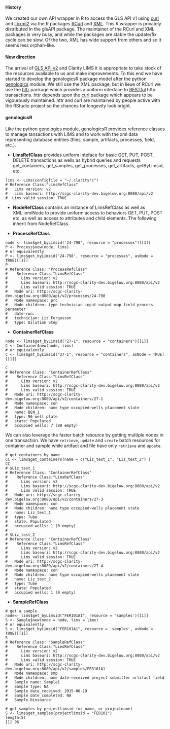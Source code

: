#### History

We created our own API wrapper in R to access the GLS API v1 using [curl](http://curl.haxx.se/) and [libxml2](http://xmlsoft.org/) via the R packages [RCurl](http://cran.r-project.org/web/packages/RCurl/index.html) and [XML](http://cran.r-project.org/web/packages/XML/index.html).  This R wrapper is privately distributed in the glsAPI package. The maintainer of the RCurl and XML packages is very busy, and while the packages are stable the update/fix cycle can be slow.  Of the two, XML has wide support from others and so it seems less orphan-like.

#### New direction

The arrival of [GLS API v2](http://genologics.com/developer) and Clarity LIMS it is appropriate to take stock of the resources available to us and make improvements.  To this end we have started to develop the genologicsR package model after the python [genologics](https://github.com/SciLifeLab/genologics) module.  We still use the XML package, but in lieue of RCurl we use the [httr](http://cran.r-project.org/web/packages/httr/index.html) package which provides a uniform interface to [RESTful](https://en.wikipedia.org/wiki/Representational_state_transfer) http transactions.  httr depends upon the [curl](http://cran.r-project.org/web/packages/curl/index.html) package which appears to be vigourously maintained.  httr and curl are maintained by people active with the RStudio project so the chances for longevity look bright.

#### genologicsR

Like the python [genologics](https://github.com/SciLifeLab/genologics) module, genologicsR provides reference classes to manage tansactions with LIMS and to work with the xml data representing database entities (files, sample, artifacts, processes, field, etc.).

+ **LimsRefClass** provides uniform inteface for basic GET, PUT, POST, DELETE transactions as wells as hybrid queries and requests get_containers, get_samples, get_processes, get_artifacts, getByLimsid, etc.

```
lims <- Lims(configfile = "~/.clarityrc")
# Reference Class:"LimsRefClass"
#   Lims version: v2
#   Lims baseuri: http://scgc-clarity-dev.bigelow.org:8080/api/v2
#  Lims valid session: TRUE
```

+ **NodeRefClass** contains an instance of LimsRefClass as well as XML::xmlNode to provide uniform access to behaviors GET, PUT, POST etc. as well as access to attributes and child elements. The following inherit from NodeRefClass.

+ **ProcessRefClass** 

```
node <- lims$get_byLimsid('24-798', resource = "processes")[[1]]
P <- Process$new(node, lims)
# or equivalently
P <- lims$get_byLimsid('24-798', resource = "processes", asNode = TRUE)[[1]]
P
# Reference Class: "ProcessRefClass"
#    Reference Class:"LimsRefClass"
#      Lims version: v2
#      Lims baseuri: http://scgc-clarity-dev.bigelow.org:8080/api/v2
#      Lims valid session: TRUE
#   Node uri: http://scgc-clarity-dev.bigelow.org:8080/api/v2/processes/24-798
#   Node namespace: prc
#   Node children: type technician input-output-map field process-parameter
#   date-run: 
#   technician: Liz Fergusson
#   type: Dilution Step
```

+ **ContainerRefClass** 

```
node <- lims$get_byLimsid("27-1", resource = "containers")[[1]]
C <- Container$new(node, lims)
# or equivalently
C <- lims$get_byLimsid("27-1", resource = "containers", asNode = TRUE)[[1]]

C
# Reference Class: "ContainerRefClass"
#    Reference Class:"LimsRefClass"
#      Lims version: v2
#      Lims baseuri: http://scgc-clarity-dev.bigelow.org:8080/api/v2
#      Lims valid session: TRUE
#   Node uri: http://scgc-clarity-dev.bigelow.org:8080/api/v2/containers/27-1
#   Node namespace: con
#   Node children: name type occupied-wells placement state
#   name: BEN_1
#   type: 96 well plate
#   state: Populated
#   occupied wells: 7 (89 empty)
```

We can also leverage the faster batch resource by getting multiple nodes in one transaction. We have `retrieve`, `update` and `create` batch resources for container and sample while artifact and file have only `retrieve` and `update`.

```
# get containers by name
CC <- lims$get_containers(name = c("Liz_test_1", "Liz_test_2") )
CC
# $Liz_test_1
# Reference Class: "ContainerRefClass"
#    Reference Class:"LimsRefClass"
#      Lims version: v2
#      Lims baseuri: http://scgc-clarity-dev.bigelow.org:8080/api/v2
#      Lims valid session: TRUE
#   Node uri: http://scgc-clarity-dev.bigelow.org:8080/api/v2/containers/27-3
#   Node namespace: con
#   Node children: name type occupied-wells placement state
#   name: Liz_test_1
#   type: Tube
#   state: Populated
#   occupied wells: 1 (0 empty)
# 
# $Liz_test_2
# Reference Class: "ContainerRefClass"
#    Reference Class:"LimsRefClass"
#      Lims version: v2
#      Lims baseuri: http://scgc-clarity-dev.bigelow.org:8080/api/v2
#      Lims valid session: TRUE
#   Node uri: http://scgc-clarity-dev.bigelow.org:8080/api/v2/containers/27-4
#   Node namespace: con
#   Node children: name type occupied-wells placement state
#   name: Liz_test_2
#   type: Tube
#   state: Populated
#   occupied wells: 1 (0 empty)
```

+ **SampleRefClass**

```
# get a sample
node<- lims$get_byLimsid("FER101A1", resource = 'samples')[[1]]
S <- Sample$new(node = node, lims = lims)
# or equivalently
S <- lims$get_byLimsid("FER101A1", resource = 'samples', asNode = TRUE)[[1]]
S
# Reference Class: "SampleRefClass"
#    Reference Class:"LimsRefClass"
#      Lims version: v2
#      Lims baseuri: http://scgc-clarity-dev.bigelow.org:8080/api/v2
#      Lims valid session: TRUE
#   Node uri: http://scgc-clarity-dev.bigelow.org:8080/api/v2/samples/FER101A1
#   Node namespace: smp
#   Node children: name date-received project submitter artifact field
#   Sample name: Sample1
#   Sample type: NA
#   Sample date_received: 2015-06-19
#   Sample date_completed: NA
#   Sample biosource: 

# get samples by projectlimsid (or name, or projectname)
S <- lims$get_samples(projectlimsid = "FER101")
length(S)
[1] 96
```
